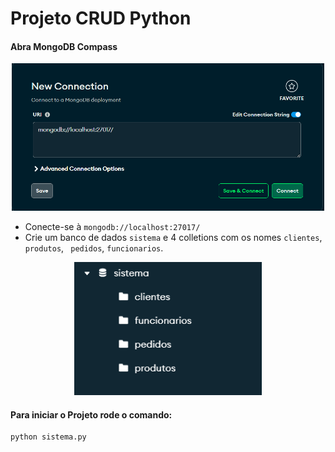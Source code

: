 # Projeto CRUD Python

#### Abra MongoDB Compass

<p align="center">
  <img src="./assets/images/image.png" width="500">
</p>

- Conecte-se à ``` mongodb://localhost:27017/ ```
- Crie um banco de dados ``` sistema ``` e 4 colletions com os nomes ``` clientes ```, ```produtos```, ``` pedidos```, ``` funcionarios ```.

<p align="center">
  <img src="./assets/images/image2.png" width="300">
</p>

#### Para iniciar o Projeto rode o comando:

```bash
python sistema.py
```
